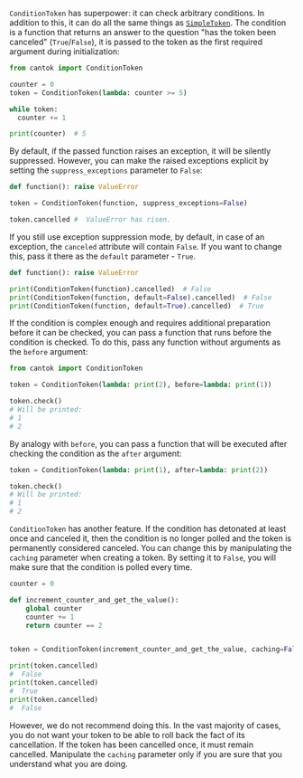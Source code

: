 `ConditionToken` has superpower: it can check arbitrary conditions. In addition to this, it can do all the same things as [`SimpleToken`](/types_of_tokens/SimpleToken/). The condition is a function that returns an answer to the question "has the token been canceled" (`True`/`False`), it is passed to the token as the first required argument during initialization:

```python
from cantok import ConditionToken

counter = 0
token = ConditionToken(lambda: counter >= 5)

while token:
  counter += 1

print(counter)  # 5
```

By default, if the passed function raises an exception, it will be silently suppressed. However, you can make the raised exceptions explicit by setting the `suppress_exceptions` parameter to `False`:

```python
def function(): raise ValueError

token = ConditionToken(function, suppress_exceptions=False)

token.cancelled #  ValueError has risen.
```

If you still use exception suppression mode, by default, in case of an exception, the `canceled` attribute will contain `False`. If you want to change this, pass it there as the `default` parameter - `True`.

```python
def function(): raise ValueError

print(ConditionToken(function).cancelled)  # False
print(ConditionToken(function, default=False).cancelled)  # False
print(ConditionToken(function, default=True).cancelled)  # True
```

If the condition is complex enough and requires additional preparation before it can be checked, you can pass a function that runs before the condition is checked. To do this, pass any function without arguments as the `before` argument:

```python
from cantok import ConditionToken

token = ConditionToken(lambda: print(2), before=lambda: print(1))

token.check()
# Will be printed:
# 1
# 2
```

By analogy with `before`, you can pass a function that will be executed after checking the condition as the `after` argument:

```python
token = ConditionToken(lambda: print(1), after=lambda: print(2))

token.check()
# Will be printed:
# 1
# 2
```

`ConditionToken` has another feature. If the condition has detonated at least once and canceled it, then the condition is no longer polled and the token is permanently considered canceled. You can change this by manipulating the `caching` parameter when creating a token. By setting it to `False`, you will make sure that the condition is polled every time.

```python
counter = 0

def increment_counter_and_get_the_value():
    global counter
    counter += 1
    return counter == 2


token = ConditionToken(increment_counter_and_get_the_value, caching=False)

print(token.cancelled)
#  False
print(token.cancelled)
#  True
print(token.cancelled)
#  False
```

However, we do not recommend doing this. In the vast majority of cases, you do not want your token to be able to roll back the fact of its cancellation. If the token has been cancelled once, it must remain cancelled. Manipulate the `caching` parameter only if you are sure that you understand what you are doing.

